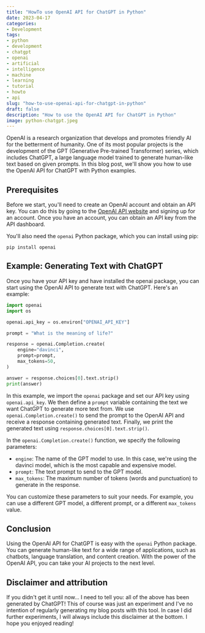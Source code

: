 ```yaml
---
title: "HowTo use OpenAI API for ChatGPT in Python"
date: 2023-04-17
categories: 
- Development
tags: 
- python
- development
- chatgpt
- openai
- artificial
- intelligence
- machine
- learning
- tutorial
- howto
- api
slug: "how-to-use-openai-api-for-chatgpt-in-python"
draft: false
description: "How to use the OpenAI API for ChatGPT in Python"
image: python-chatgpt.jpeg
---
```


OpenAI is a research organization that develops and promotes friendly AI for the betterment of humanity. One of its most popular projects is the development of the GPT (Generative Pre-trained Transformer) series, which includes ChatGPT, a large language model trained to generate human-like text based on given prompts. In this blog post, we'll show you how to use the OpenAI API for ChatGPT with Python examples.

## Prerequisites

Before we start, you'll need to create an OpenAI account and obtain an API key. You can do this by going to the [OpenAI API website](https://beta.openai.com/docs/api-reference/introduction) and signing up for an account. Once you have an account, you can obtain an API key from the API dashboard.

You'll also need the `openai` Python package, which you can install using pip:

```shell
pip install openai
```

## Example: Generating Text with ChatGPT

Once you have your API key and have installed the openai package, you can start using the OpenAI API to generate text with ChatGPT. Here's an example:

```python
import openai
import os

openai.api_key = os.environ["OPENAI_API_KEY"]

prompt = "What is the meaning of life?"

response = openai.Completion.create(
    engine="davinci",
    prompt=prompt,
    max_tokens=50,
)

answer = response.choices[0].text.strip()
print(answer)
```

In this example, we import the `openai` package and set our API key using `openai.api_key`. We then define a `prompt` variable containing the text we want ChatGPT to generate more text from. We use `openai.Completion.create()` to send the prompt to the OpenAI API and receive a response containing generated text. Finally, we print the generated text using `response.choices[0].text.strip()`.

In the `openai.Completion.create()` function, we specify the following parameters:

- `engine`: The name of the GPT model to use. In this case, we're using the davinci model, which is the most capable and expensive model.
- `prompt`: The text prompt to send to the GPT model.
- `max_tokens`: The maximum number of tokens (words and punctuation) to generate in the response.

You can customize these parameters to suit your needs. For example, you can use a different GPT model, a different prompt, or a different `max_tokens` value.

## Conclusion

Using the OpenAI API for ChatGPT is easy with the `openai` Python package. You can generate human-like text for a wide range of applications, such as chatbots, language translation, and content creation. With the power of the OpenAI API, you can take your AI projects to the next level.

## Disclaimer and attribution

If you didn't get it until now... I need to tell you: all of the above has been generated by ChatGPT! This of course was just an experiment and I've no intention of regularly generating my blog posts with this tool. In case I did further experiments, I will always include this disclaimer at the bottom. I hope you enjoyed reading!

